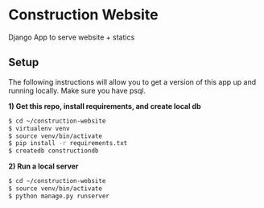 # Construction Website
Django App to serve website + statics

## Setup

The following instructions will allow you to get a version of this app up and running locally. Make sure you have psql.

**1) Get this repo, install requirements, and create local db**

~~~bash
$ cd ~/construction-website
$ virtualenv venv
$ source venv/bin/activate
$ pip install -r requirements.txt
$ createdb constructiondb
~~~

**2) Run a local server**

~~~bash
$ cd ~/construction-website
$ source venv/bin/activate
$ python manage.py runserver
~~~
